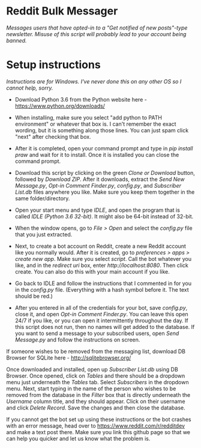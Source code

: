 # Reddit Bulk Messager

*Messages users that have opted-in to a "Get notified of new posts"-type newsletter.*
*Misuse of this script will probably lead to your account being banned.*

# Setup instructions
*Instructions are for Windows. I've never done this on any other OS so I cannot help, sorry.*

- Download Python 3.6 from the Python website here - https://www.python.org/downloads/

- When installing, make sure you select "add python to PATH environment" or whatever that box is. I can't remember the exact wording, but it is something along those lines. You can just spam click "next" after checking that box.

- After it is completed, open your command prompt and type in *pip install praw* and wait for it to install. Once it is installed you can close the command prompt. 

- Download this script by clicking on the green *Clone or Download* button, followed by *Download ZIP*. After it downloads, extract the *Send New Message.py*, *Opt-in Comment Finder.py*, *config.py*, and *Subscriber List.db* files anywhere you like. Make sure you keep them together in the same folder/directory.

- Open your start menu and type *IDLE*, and open the program that is called *IDLE (Python 3.6 32-bit)*. It might also be 64-bit instead of 32-bit. 

- When the window opens, go to *File > Open* and select the *config.py* file that you just extracted.

- Next, to create a bot account on Reddit, create a new Reddit account like you normally would. After it is created, go to *preferences > apps > create new app*. Make sure you select *script*. Call the bot whatever you like, and in the *redirect uri* box, enter *http://localhost:8080*. Then click create. You can also do this with your main account if you like.

- Go back to IDLE and follow the instructions that I commented in for you in the *config.py* file. (Everything with a hash symbol before it. The text should be red.)

- After you entered in all of the credentials for your bot, save *config.py*, close it, and open *Opt-in Comment Finder.py*. You can leave this open 24/7 if you like, or you can open it intermittently throughout the day. If this script does not run, then no names will get added to the database. If you want to send a message to your subscribed users, open *Send Message.py* and follow the instructions on screen.

If someone wishes to be removed from the messaging list, download DB Browser for SQLite here - http://sqlitebrowser.org/

Once downloaded and installed, open up *Subscriber List.db* using DB Browser. Once opened, click on *Tables* and there should be a dropdown menu just underneath the *Tables* tab. Select *Subscribers* in the dropdown menu. Next, start typing in the name of the person who wishes to be removed from the database in the *Filter* box that is directly underneath the *Username* column title, and they should appear. Click on their username and click *Delete Record*. Save the changes and then close the database. 

If you cannot get the bot set up using these instructions or the bot crashes with an error message, head over to https://www.reddit.com/r/redditdev and make a text post there. Make sure you link this github page so that we can help you quicker and let us know what the problem is. 

